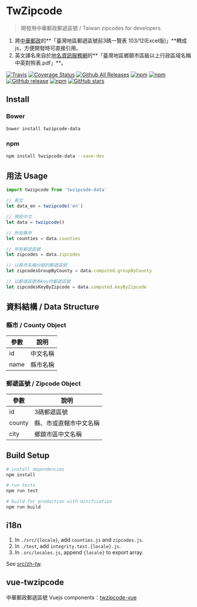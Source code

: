 # TwZipcode
> 開發用中華郵政郵遞區號 / Taiwan zipcodes for developers.

1. 將[中華郵政](www.post.gov.tw)的**「臺灣地區郵遞區號前3碼一覽表 103/12(Excel版)」**轉成js，方便開發時可直接引用。
2. 英文譯名來自於[地名資訊服務網](gn.moi.gov.tw)的**「臺灣地區鄉鎮市區級以上行政區域名稱中英對照表.pdf」**。

[![Travis](https://img.shields.io/travis/yyc1217/twzipcode-data.svg)]()
[![Coverage Status](https://coveralls.io/repos/github/yyc1217/twzipcode-data/badge.svg?branch=master)](https://coveralls.io/github/yyc1217/twzipcode-data?branch=master)
[![Github All Releases](https://img.shields.io/github/downloads/yyc1217/twzipcode-data/total.svg)]()
[![npm](https://img.shields.io/npm/dt/twzipcode-data.svg)]()
[![npm](https://img.shields.io/npm/v/twzipcode-data.svg)]()
[![GitHub release](https://img.shields.io/github/release/yyc1217/twzipcode-data.svg)]()
[![npm](https://img.shields.io/npm/l/twzipcode-data.svg)]()
[![GitHub stars](https://img.shields.io/github/stars/yyc1217/twzipcode-data.svg?style=social&label=Star)]()

## Install

### Bower
```sh
bower install twzipcode-data
```

### npm
```sh
npm install twzipcode-data --save-dev
```

## 用法 Usage
```javascript
import twzipcode from 'twzipcode-data'

// 英文
let data_en = twzipcode('en')

// 預設中文
let data = twzipcode()

// 所有縣市
let counties = data.counties

// 所有郵遞區號
let zipcodes = data.zipcodes

// 以縣市名稱分組的郵遞區號
let zipcodesGroupByCounty = data.computed.groupByCounty

// 以郵遞區號為key的郵遞區號
let zipcodesKeyByZipcode = data.computed.keyByZipcode

```

## 資料結構 / Data Structure

### 縣市 / County Object
| 參數    | 說明           |
|---------|---------------|
| id      | 中文名稱       |
| name    | 縣市名稱       |

### 郵遞區號 / Zipcode Object
| 參數    | 說明           |
|---------|---------------|
| id      | 3碼郵遞區號    |
| county  | 縣、市或直轄市中文名稱 |
| city    | 鄉鎮市區中文名稱 |

## Build Setup

``` bash
# install dependencies
npm install

# run tests
npm run test

# build for production with minification
npm run build
```

## i18n
1. In `./src/{locale}`, add `counties.js` and `zipcodes.js`.
2. In `./test`, add `integrity.test.{locale}.js`.
3. In `.src/locales.js`, append `{locale}` to export array.

See [src/zh-tw](src/zh-tw).

## vue-twzipcode
中華郵政郵遞區號 Vuejs components：[twzipcode-vue](https://github.com/yyc1217/twzipcode-vue)